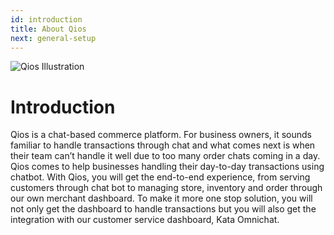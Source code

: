 ```yaml
---
id: introduction
title: About Qios
next: general-setup
---
```


<img className="borderless" src="/assets/images/products/qios/image0.png" alt="Qios Illustration" />

# Introduction

Qios is a chat-based commerce platform. For business owners, it sounds familiar to handle transactions through chat and what comes next is when their team can’t handle it well due to too many order chats coming in a day. Qios comes to help businesses handling their day-to-day transactions using chatbot. With Qios, you will get the end-to-end experience, from serving customers through chat bot to managing store, inventory and order through our own merchant dashboard. To make it more one stop solution, you will not only get the dashboard to handle transactions but you will also get the integration with our customer service dashboard, Kata Omnichat.
